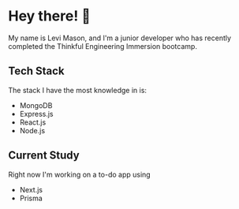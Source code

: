 # Hey there! 👋
My name is Levi Mason, and I'm a junior developer who has recently completed the Thinkful Engineering Immersion bootcamp.

## Tech Stack
The stack I have the most knowledge in is:
* MongoDB
* Express.js 
* React.js
* Node.js

## Current Study
Right now I'm working on a to-do app using
* Next.js
* Prisma
